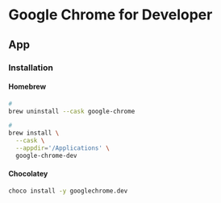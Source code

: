 # Google Chrome for Developer

## App

### Installation

#### Homebrew

```sh
#
brew uninstall --cask google-chrome

#
brew install \
  --cask \
  --appdir='/Applications' \
  google-chrome-dev
```

#### Chocolatey

```sh
choco install -y googlechrome.dev
```

